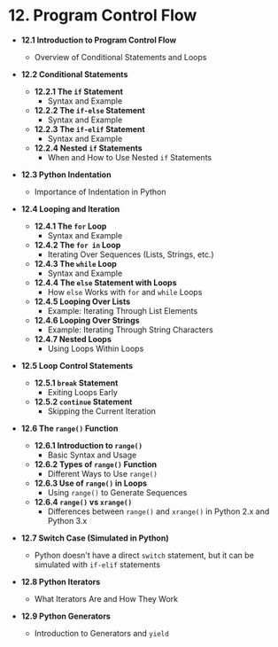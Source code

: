 # 12. Program Control Flow

- **12.1 Introduction to Program Control Flow**
  - Overview of Conditional Statements and Loops

- **12.2 Conditional Statements**
  - **12.2.1 The `if` Statement**
    - Syntax and Example
  - **12.2.2 The `if-else` Statement**
    - Syntax and Example
  - **12.2.3 The `if-elif` Statement**
    - Syntax and Example
  - **12.2.4 Nested `if` Statements**
    - When and How to Use Nested `if` Statements

- **12.3 Python Indentation**
  - Importance of Indentation in Python

- **12.4 Looping and Iteration**
  - **12.4.1 The `for` Loop**
    - Syntax and Example
  - **12.4.2 The `for in` Loop**
    - Iterating Over Sequences (Lists, Strings, etc.)
  - **12.4.3 The `while` Loop**
    - Syntax and Example
  - **12.4.4 The `else` Statement with Loops**
    - How `else` Works with `for` and `while` Loops
  - **12.4.5 Looping Over Lists**
    - Example: Iterating Through List Elements
  - **12.4.6 Looping Over Strings**
    - Example: Iterating Through String Characters
  - **12.4.7 Nested Loops**
    - Using Loops Within Loops

- **12.5 Loop Control Statements**
  - **12.5.1 `break` Statement**
    - Exiting Loops Early
  - **12.5.2 `continue` Statement**
    - Skipping the Current Iteration

- **12.6 The `range()` Function**
  - **12.6.1 Introduction to `range()`**
    - Basic Syntax and Usage
  - **12.6.2 Types of `range()` Function**
    - Different Ways to Use `range()`
  - **12.6.3 Use of `range()` in Loops**
    - Using `range()` to Generate Sequences
  - **12.6.4 `range()` vs `xrange()`**
    - Differences between `range()` and `xrange()` in Python 2.x and Python 3.x

- **12.7 Switch Case (Simulated in Python)**
  - Python doesn't have a direct `switch` statement, but it can be simulated with `if-elif` statements

- **12.8 Python Iterators**
  - What Iterators Are and How They Work

- **12.9 Python Generators**
  - Introduction to Generators and `yield`
